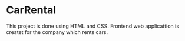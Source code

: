 # CarRental

This project is done using HTML and CSS. Frontend web applicattion is createt for the company which rents cars.